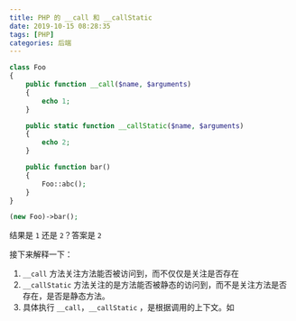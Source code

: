 ```yaml
---
title: PHP 的 __call 和 __callStatic
date: 2019-10-15 08:28:35
tags: [PHP]
categories: 后端
---
```


~~~php
class Foo
{
    public function __call($name, $arguments)
    {
        echo 1;
    }

    public static function __callStatic($name, $arguments)
    {
        echo 2;
    }

    public function bar()
    {
        Foo::abc();
    }
}

(new Foo)->bar();
~~~

结果是 `1` 还是 `2`？答案是 `2`

接下来解释一下：

1. `__call` 方法关注方法能否被访问到，而不仅仅是关注是否存在
2. `__callStatic` 方法关注的是方法能否被静态的访问到，而不是关注方法是否存在，是否是静态方法。
3. 具体执行 `__call`，`__callStatic` ，是根据调用的上下文。如
